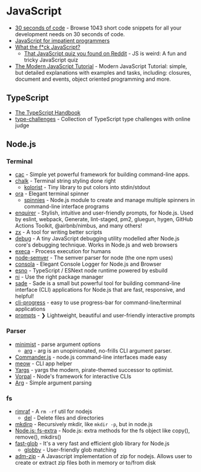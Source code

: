# JavaScript

- [30 seconds of code](https://www.30secondsofcode.org/) - Browse 1043 short code snippets for all your development needs on 30 seconds of code.
- [JavaScript for impatient programmers](https://exploringjs.com/impatient-js/toc.html)
- [What the f*ck JavaScript?](https://github.com/denysdovhan/wtfjs)
  - [That JavaScript quiz you found on Reddit](https://jsisweird.com/) - JS is weird: A fun and tricky JavaScript quiz
- [The Modern JavaScript Tutorial](https://javascript.info/) - Modern JavaScript Tutorial: simple, but detailed explanations with examples and tasks, including: closures, document and events, object oriented programming and more.

## TypeScript

- [The TypeScript Handbook](https://www.typescriptlang.org/docs/handbook/intro.html)
- [type-challenges](https://github.com/type-challenges/type-challenges) - Collection of TypeScript type challenges with online judge

## Node.js

### Terminal

- [cac](https://github.com/cacjs/cac) - Simple yet powerful framework for building command-line apps.
- [chalk](https://github.com/chalk/chalk) - Terminal string styling done right
  - [kolorist](https://github.com/marvinhagemeister/kolorist) - Tiny library to put colors into stdin/stdout
- [ora](https://github.com/sindresorhus/ora) - Elegant terminal spinner
  - [spinnies](https://github.com/jcarpanelli/spinnies) - Node.js module to create and manage multiple spinners in command-line interface programs
- [enquirer](https://github.com/enquirer/enquirer) - Stylish, intuitive and user-friendly prompts, for Node.js. Used by eslint, webpack, Generate, lint-staged, pm2, gluegun, hygen, GitHub Actions Toolkit, @airbnb/nimbus, and many others!
- [zx](https://github.com/google/zx) - A tool for writing better scripts
- [debug](https://github.com/visionmedia/debug) - A tiny JavaScript debugging utility modelled after Node.js core's debugging technique. Works in Node.js and web browsers
- [execa](https://github.com/sindresorhus/execa) - Process execution for humans
- [node-semver](https://github.com/npm/node-semver) - The semver parser for node (the one npm uses)
- [consola](https://github.com/unjs/consola) - Elegant Console Logger for Node.js and Browser
- [esno](https://github.com/antfu/esno) - TypeScript / ESNext node runtime powered by esbuild
- [ni](https://github.com/antfu/ni) - Use the right package manager
- [sade](https://github.com/lukeed/sade) - Sade is a small but powerful tool for building command-line interface (CLI) applications for Node.js that are fast, responsive, and helpful!
- [cli-progress](https://github.com/npkgz/cli-progress) - easy to use progress-bar for command-line/terminal applications
- [prompts](https://github.com/terkelg/prompts) - ❯ Lightweight, beautiful and user-friendly interactive prompts

### Parser

- [minimist](https://github.com/substack/minimist) - parse argument options
  - [arg](https://github.com/vercel/arg) - arg is an unopinionated, no-frills CLI argument parser.
- [Commander.js](https://github.com/tj/commander.js) - node.js command-line interfaces made easy
- [meow](https://github.com/sindresorhus/meow) - CLI app helper
- [Yargs](https://github.com/yargs/yargs) - yargs the modern, pirate-themed successor to optimist.
- [Vorpal](https://github.com/dthree/vorpal) - Node's framework for interactive CLIs
- [Arg](https://github.com/vercel/arg) - Simple argument parsing

### fs

- [rimraf](https://github.com/isaacs/rimraf) - A `rm -rf` util for nodejs
  - [del](https://github.com/sindresorhus/del) - Delete files and directories
- [mkdirp](https://github.com/substack/node-mkdirp) - Recursively mkdir, like `mkdir -p`, but in node.js
- [Node.js: fs-extra](https://github.com/jprichardson/node-fs-extra) - Node.js: extra methods for the fs object like copy(), remove(), mkdirs()
- [fast-glob](https://github.com/mrmlnc/fast-glob) - It's a very fast and efficient glob library for Node.js
  - [globby](https://github.com/sindresorhus/globby) - User-friendly glob matching
- [adm-zip](https://github.com/cthackers/adm-zip) - A Javascript implementation of zip for nodejs. Allows user to create or extract zip files both in memory or to/from disk
